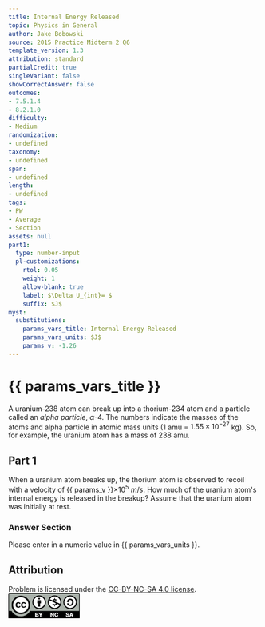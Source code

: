 ```yaml
---
title: Internal Energy Released
topic: Physics in General
author: Jake Bobowski
source: 2015 Practice Midterm 2 Q6
template_version: 1.3
attribution: standard
partialCredit: true
singleVariant: false
showCorrectAnswer: false
outcomes:
- 7.5.1.4
- 8.2.1.0
difficulty:
- Medium
randomization:
- undefined
taxonomy:
- undefined
span:
- undefined
length:
- undefined
tags:
- PW
- Average
- Section
assets: null
part1:
  type: number-input
  pl-customizations:
    rtol: 0.05
    weight: 1
    allow-blank: true
    label: $\Delta U_{int}= $
    suffix: $J$
myst:
  substitutions:
    params_vars_title: Internal Energy Released
    params_vars_units: $J$
    params_v: -1.26
---
```

# {{ params_vars_title }}
A  uranium-238  atom  can  break  up  into  a  thorium-234  atom  and  a  particle  called  an *alpha particle*, $\alpha$-4.  The numbers indicate the masses of the atoms and alpha particle in atomic mass units (1 amu = $1.55\times 10^{-27}$ kg).  So, for example, the uranium atom has a mass of 238 amu.

## Part 1

When a uranium atom breaks up,  the thorium atom is observed to recoil with a velocity of {{ params_v }}$\times 10^5$ $m/s$. How much of the uranium atom's internal energy is released in the breakup? Assume that the uranium atom was initially at rest.

### Answer Section

Please enter in a numeric value in {{ params_vars_units }}.

## Attribution

Problem is licensed under the [CC-BY-NC-SA 4.0 license](https://creativecommons.org/licenses/by-nc-sa/4.0/).<br> ![The Creative Commons 4.0 license requiring attribution-BY, non-commercial-NC, and share-alike-SA license.](https://raw.githubusercontent.com/firasm/bits/master/by-nc-sa.png)